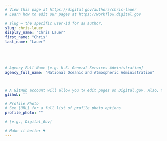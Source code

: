 ```yaml
---
# View this page at https://digital.gov/authors/chris-lauer
# Learn how to edit our pages at https://workflow.digital.gov

# slug — the specific user-id for an author.
slug: chris-lauer
display_name: "Chris Lauer"
first_name: "Chris"
last_name: "Lauer"





# Agency Full Name [e.g. U.S. General Services Administration]
agency_full_name: "National Oceanic and Atmospheric Administration"



# A GitHub account will allow you to edit pages on Digital.gov. Also, the image used in your GitHub account can be used to populate your digital.gov profile photo. Learn more about getting a Github account at [URL]
github: ""

# Profile Photo
# See [URL] for a full list of profile photo options
profile_photo: ""

# [e.g., Digital_Gov]

# Make it better ♥
---
```

